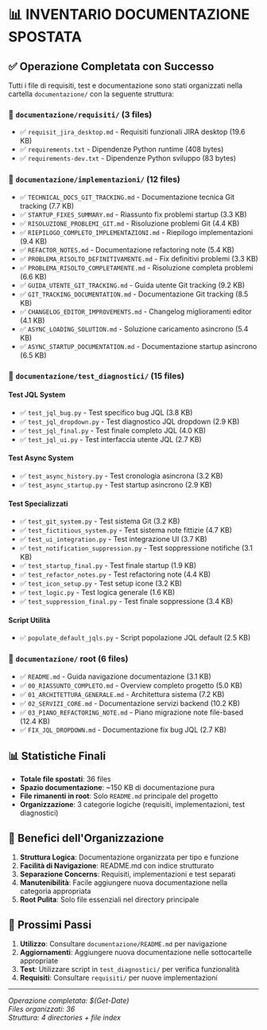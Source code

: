 # 📊 INVENTARIO DOCUMENTAZIONE SPOSTATA

## ✅ Operazione Completata con Successo

Tutti i file di requisiti, test e documentazione sono stati organizzati nella cartella `documentazione/` con la seguente struttura:

### 📁 `documentazione/requisiti/` (3 files)
- ✅ `requisit_jira_desktop.md` - Requisiti funzionali JIRA desktop (19.6 KB)
- ✅ `requirements.txt` - Dipendenze Python runtime (408 bytes)
- ✅ `requirements-dev.txt` - Dipendenze Python sviluppo (83 bytes)

### 📁 `documentazione/implementazioni/` (12 files)
- ✅ `TECHNICAL_DOCS_GIT_TRACKING.md` - Documentazione tecnica Git tracking (7.7 KB)
- ✅ `STARTUP_FIXES_SUMMARY.md` - Riassunto fix problemi startup (3.3 KB)
- ✅ `RISOLUZIONE_PROBLEMI_GIT.md` - Risoluzione problemi Git (4.4 KB)
- ✅ `RIEPILOGO_COMPLETO_IMPLEMENTAZIONI.md` - Riepilogo implementazioni (9.4 KB)
- ✅ `REFACTOR_NOTES.md` - Documentazione refactoring note (5.4 KB)
- ✅ `PROBLEMA_RISOLTO_DEFINITIVAMENTE.md` - Fix definitivi problemi (3.3 KB)
- ✅ `PROBLEMA_RISOLTO_COMPLETAMENTE.md` - Risoluzione completa problemi (6.6 KB)
- ✅ `GUIDA_UTENTE_GIT_TRACKING.md` - Guida utente Git tracking (9.2 KB)
- ✅ `GIT_TRACKING_DOCUMENTATION.md` - Documentazione Git tracking (8.5 KB)
- ✅ `CHANGELOG_EDITOR_IMPROVEMENTS.md` - Changelog miglioramenti editor (4.1 KB)
- ✅ `ASYNC_LOADING_SOLUTION.md` - Soluzione caricamento asincrono (5.4 KB)
- ✅ `ASYNC_STARTUP_DOCUMENTATION.md` - Documentazione startup asincrono (6.5 KB)

### 📁 `documentazione/test_diagnostici/` (15 files)
#### Test JQL System
- ✅ `test_jql_bug.py` - Test specifico bug JQL (3.8 KB)
- ✅ `test_jql_dropdown.py` - Test diagnostico JQL dropdown (2.9 KB)
- ✅ `test_jql_final.py` - Test finale completo JQL (4.0 KB)
- ✅ `test_jql_ui.py` - Test interfaccia utente JQL (2.7 KB)

#### Test Async System
- ✅ `test_async_history.py` - Test cronologia asincrona (3.2 KB)
- ✅ `test_async_startup.py` - Test startup asincrono (2.9 KB)

#### Test Specializzati
- ✅ `test_git_system.py` - Test sistema Git (3.2 KB)
- ✅ `test_fictitious_system.py` - Test sistema note fittizie (4.7 KB)
- ✅ `test_ui_integration.py` - Test integrazione UI (3.7 KB)
- ✅ `test_notification_suppression.py` - Test soppressione notifiche (3.1 KB)
- ✅ `test_startup_final.py` - Test finale startup (1.9 KB)
- ✅ `test_refactor_notes.py` - Test refactoring note (4.4 KB)
- ✅ `test_icon_setup.py` - Test setup icone (3.2 KB)
- ✅ `test_logic.py` - Test logica generale (1.6 KB)
- ✅ `test_suppression_final.py` - Test finale soppressione (3.4 KB)

#### Script Utilità
- ✅ `populate_default_jqls.py` - Script popolazione JQL default (2.5 KB)

### 📁 `documentazione/` root (6 files)
- ✅ `README.md` - Guida navigazione documentazione (3.1 KB)
- ✅ `00_RIASSUNTO_COMPLETO.md` - Overview completo progetto (5.0 KB)
- ✅ `01_ARCHITETTURA_GENERALE.md` - Architettura sistema (7.2 KB)
- ✅ `02_SERVIZI_CORE.md` - Documentazione servizi backend (10.2 KB)
- ✅ `03_PIANO_REFACTORING_NOTE.md` - Piano migrazione note file-based (12.4 KB)
- ✅ `FIX_JQL_DROPDOWN.md` - Documentazione fix bug JQL (2.7 KB)

## 📊 Statistiche Finali

- **Totale file spostati**: 36 files
- **Spazio documentazione**: ~150 KB di documentazione pura
- **File rimanenti in root**: Solo `README.md` principale del progetto
- **Organizzazione**: 3 categorie logiche (requisiti, implementazioni, test diagnostici)

## 🎯 Benefici dell'Organizzazione

1. **Struttura Logica**: Documentazione organizzata per tipo e funzione
2. **Facilità di Navigazione**: README.md con indice strutturato  
3. **Separazione Concerns**: Requisiti, implementazioni e test separati
4. **Manutenibilità**: Facile aggiungere nuova documentazione nella categoria appropriata
5. **Root Pulita**: Solo file essenziali nel directory principale

## 🚀 Prossimi Passi

1. **Utilizzo**: Consultare `documentazione/README.md` per navigazione
2. **Aggiornamenti**: Aggiungere nuova documentazione nelle sottocartelle appropriate
3. **Test**: Utilizzare script in `test_diagnostici/` per verifica funzionalità
4. **Requisiti**: Consultare `requisiti/` per nuove implementazioni

---

*Operazione completata: $(Get-Date)*  
*Files organizzati: 36*  
*Struttura: 4 directories + file index*